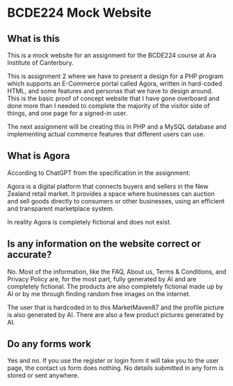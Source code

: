 # BCDE224 Mock Website

## What is this

This is a mock website for an assignment for the BCDE224 course at Ara Institute of Canterbury. 

This is assignment 2 where we have to present a design for a PHP program which supports an E-Commerce portal called Agora, written in hard-coded HTML, and some features and personas that we have to design around. This is the basic proof of concept website that I have gone overboard and done more than I needed to complete the majority of the visitor side of things, and one page for a signed-in user.

The next assignment will be creating this in PHP and a MySQL database and implementing actual commerce features that different users can use.

## What is Agora

According to ChatGPT from the specification in the assignment:

Agora is a digital platform that connects buyers and sellers in the New Zealand retail market. It provides a space where businesses can auction and sell goods directly to consumers or other businesses, using an efficient and transparent marketplace system.

In reality Agora is completely fictional and does not exist.

## Is any information on the website correct or accurate?

No. Most of the information, like the FAQ, About us, Terms & Conditions, and Privacy Policy are, for the most part, fully generated by AI and are completely fictional. The products are also completely fictional made up by AI or by me through finding random free images on the internet.

The user that is hardcoded in to this MarketMaven87 and the profile picture is also generated by AI. There are also a few product pictures generated by AI.

## Do any forms work

Yes and no. If you use the register or login form it will take you to the user page, the contact us form does nothing. No details submitted in any form is stored or sent anywhere.